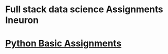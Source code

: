 # Full stack data science Assignments Ineuron

  # [Python Basic Assignments](https://github.com/RushikeshPokale/Full-stack-data-science-Assignments/tree/main/python%20basic%20assignment)
